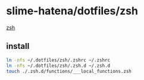 # slime-hatena/dotfiles/zsh

[zsh](https://github.com/zsh-users/zsh)

## install

```sh { name=zsh-install }
ln -nfs ~/.dotfiles/zsh/.zshrc ~/.zshrc
ln -nfs ~/.dotfiles/zsh/.zsh.d ~/.zsh.d
touch ./.zsh.d/functions/___local_functions.zsh
```

